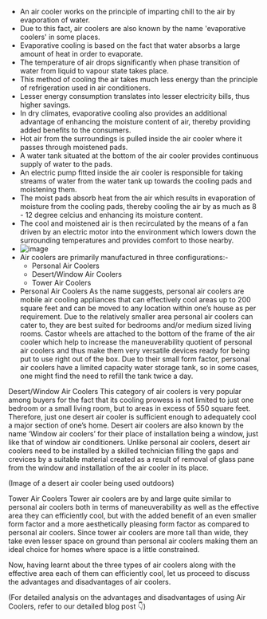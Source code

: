 - An air cooler works on the principle of imparting chill to the air by evaporation of water. 
- Due to this fact, air coolers are also known by the name 'evaporative coolers' in some places. 
- Evaporative cooling is based on the fact that water absorbs a large amount of heat in order to evaporate. 
- The temperature of air drops significantly when phase transition of water from liquid to vapour state takes place.
- This method of cooling the air takes much less energy than the principle of refrigeration used in air conditioners. 
- Lesser energy consumption translates into lesser electricity bills, thus higher savings. 
- In dry climates, evaporative cooling also provides an additional advantage of enhancing the moisture content of air, thereby providing added benefits to the consumers.
- Hot air from the surroundings is pulled inside the air cooler where it passes through moistened pads. 
- A water tank situated at the bottom of the air cooler provides continuous supply of water to the pads. 
- An electric pump fitted inside the air cooler is responsible for taking streams of water from the water tank up towards the cooling pads and moistening them. 
- The moist pads absorb heat from the air which results in evaporation of moisture from the cooling pads, thereby cooling the air by as much as 8 - 12 degree celcius and enhancing its moisture content. 
- The cool and moistened air is then recirculated by the means of a fan driven by an electric motor into the environment which lowers down the surrounding temperatures and provides comfort to those nearby.
- ![image](https://user-images.githubusercontent.com/64991656/141331988-d7c152fe-20a4-4e9c-85c2-86c287ac3d80.png)
- Air coolers are primarily manufactured in three configurations:-
    - Personal Air Coolers
    - Desert/Window Air Coolers
    - Tower Air Coolers
- Personal Air Coolers
As the name suggests, personal air coolers are mobile air cooling appliances that can effectively cool areas up to 200 square feet and can be moved to any location within one’s house as per requirement. Due to the relatively smaller area personal air coolers can cater to, they are best suited for bedrooms and/or medium sized living rooms. Castor wheels are attached to the bottom of the frame of the air cooler which help to increase the maneuverability quotient of personal air coolers and thus make them very versatile devices ready for being put to use right out of the box. Due to their small form factor, personal air coolers have a limited capacity water storage tank, so in some cases, one might find the need to refill the tank twice a day.

Desert/Window Air Coolers
This category of air coolers is very popular among buyers for the fact that its cooling prowess is not limited to just one bedroom or a small living room, but to areas in excess of 550 square feet. Therefore, just one desert air cooler is sufficient enough to adequately cool a major section of one’s home. Desert air coolers are also known by the name ‘Window air coolers’ for their place of installation being a window, just like that of window air conditioners. Unlike personal air coolers, desert air coolers need to be installed by a skilled technician filling the gaps and crevices by a suitable material created as a result of removal of glass pane from the window and installation of the air cooler in its place.


(Image of a desert air cooler being used outdoors)

Tower Air Coolers
Tower air coolers are by and large quite similar to personal air coolers both in terms of maneuverability as well as the effective area they can efficiently cool, but with the added benefit of an even smaller form factor and a more aesthetically pleasing form factor as compared to personal air coolers. Since tower air coolers are more tall than wide, they take even lesser space on ground than personal air coolers making them an ideal choice for homes where space is a little constrained.

Now, having learnt about the three types of air coolers along with the effective area each of them can efficiently cool, let us proceed to discuss the advantages and disadvantages of air coolers.

(For detailed analysis on the advantages and disadvantages of using Air Coolers, refer to our detailed blog post 👇)
